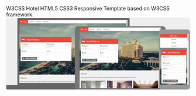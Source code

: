 W3CSS Hotel HTML5 CSS3 Responsive Template based on  W3CSS framework.
![screenshot](images/w3css-hotel-screenshot.jpg)
